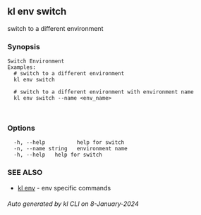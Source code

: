 ## kl env switch

switch to a different environment

### Synopsis

```
Switch Environment
Examples:
  # switch to a different environment
  kl env switch

  # switch to a different environment with environment name
  kl env switch --name <env_name>

	
```

### Options

```
  -h, --help          help for switch
  -n, --name string   environment name
  -h, --help   help for switch
```

### SEE ALSO

* [kl env](kl_env.md)  - env specific commands

###### Auto generated by kl CLI on 8-January-2024
